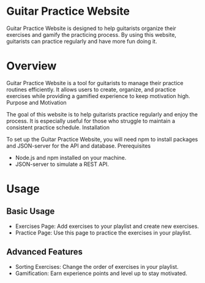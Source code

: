 # Guitar Practice Website

Guitar Practice Website is designed to help guitarists organize their exercises and gamify the practicing process. By using this website, guitarists can practice regularly and have more fun doing it.

# Overview

Guitar Practice Website is a tool for guitarists to manage their practice routines efficiently. It allows users to create, organize, and practice exercises while providing a gamified experience to keep motivation high.
Purpose and Motivation

The goal of this website is to help guitarists practice regularly and enjoy the process. It is especially useful for those who struggle to maintain a consistent practice schedule.
Installation

To set up the Guitar Practice Website, you will need npm to install packages and JSON-server for the API and database.
Prerequisites

- Node.js and npm installed on your machine.
- JSON-server to simulate a REST API.

# Usage
## Basic Usage

- Exercises Page: Add exercises to your playlist and create new exercises.
- Practice Page: Use this page to practice the exercises in your playlist.

## Advanced Features

- Sorting Exercises: Change the order of exercises in your playlist.
- Gamification: Earn experience points and level up to stay motivated.
